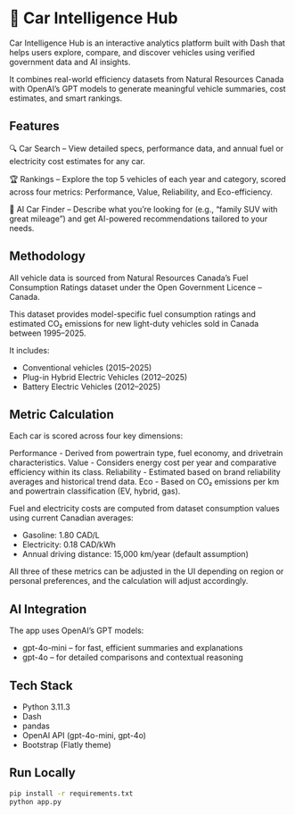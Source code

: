 # 🚗 Car Intelligence Hub

Car Intelligence Hub is an interactive analytics platform built with Dash that helps users explore, compare, and discover vehicles using verified government data and AI insights.

It combines real-world efficiency datasets from Natural Resources Canada with OpenAI’s GPT models to generate meaningful vehicle summaries, cost estimates, and smart rankings.

## Features

🔍 Car Search – View detailed specs, performance data, and annual fuel or electricity cost estimates for any car.

🏆 Rankings – Explore the top 5 vehicles of each year and category, scored across four metrics: Performance, Value, Reliability, and Eco-efficiency.

🤖 AI Car Finder – Describe what you’re looking for (e.g., “family SUV with great mileage”) and get AI-powered recommendations tailored to your needs.

## Methodology

All vehicle data is sourced from Natural Resources Canada’s Fuel Consumption Ratings dataset under the Open Government Licence – Canada.

This dataset provides model-specific fuel consumption ratings and estimated CO₂ emissions for new light-duty vehicles sold in Canada between 1995–2025.

It includes:
- Conventional vehicles (2015–2025)
- Plug-in Hybrid Electric Vehicles (2012–2025)
- Battery Electric Vehicles (2012–2025)

## Metric Calculation

Each car is scored across four key dimensions:

Performance - Derived from powertrain type, fuel economy, and drivetrain characteristics.
Value       - Considers energy cost per year and comparative efficiency within its class.
Reliability	- Estimated based on brand reliability averages and historical trend data.
Eco	        - Based on CO₂ emissions per km and powertrain classification (EV, hybrid, gas).

Fuel and electricity costs are computed from dataset consumption values using current Canadian averages:

- Gasoline: 1.80 CAD/L
- Electricity: 0.18 CAD/kWh
- Annual driving distance: 15,000 km/year (default assumption)

All three of these metrics can be adjusted in the UI depending on region or personal preferences, and the calculation will adjust accordingly. 

## AI Integration

The app uses OpenAI’s GPT models:
- gpt-4o-mini – for fast, efficient summaries and explanations
- gpt-4o – for detailed comparisons and contextual reasoning

## Tech Stack
- Python 3.11.3
- Dash
- pandas
- OpenAI API (gpt-4o-mini, gpt-4o)
- Bootstrap (Flatly theme)

## Run Locally
```bash
pip install -r requirements.txt
python app.py
